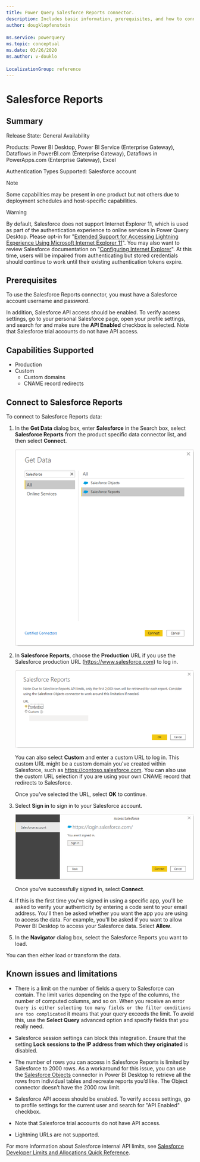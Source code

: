 ```yaml
---
title: Power Query Salesforce Reports connector.
description: Includes basic information, prerequisites, and how to connect to your data using the connector, along with a list of known issues and limitations for the connector.
author: dougklopfenstein

ms.service: powerquery
ms.topic: conceptual
ms.date: 03/26/2020
ms.author: v-douklo

LocalizationGroup: reference
---
```


# Salesforce Reports
 
## Summary
 
Release State: General Availability

Products: Power BI Desktop, Power BI Service (Enterprise Gateway), Dataflows in PowerBI.com (Enterprise Gateway), Dataflows in PowerApps.com (Enterprise Gateway), Excel

Authentication Types Supported: Salesforce account

>[!Note]
> Some capabilities may be present in one product but not others due to deployment schedules and host-specific capabilities.

>[!Warning]
> By default, Salesforce does not support Internet Explorer 11, which is used as part of the authentication experience to online services in Power Query Desktop. Please opt-in for "[Extended Support for Accessing Lightning Experience Using Microsoft Internet Explorer 11](https://help.salesforce.com/articleView?id=000333934&type=1&mode=1)". You may also want to review Salesforce documentation on "[Configuring Internet Explorer](https://developer.salesforce.com/docs/atlas.en-us.salesforce_supported_browsers_cheatsheet.meta/salesforce_supported_browsers_cheatsheet/getstart_browser_ie.htm)". At this time, users will be impaired from authenticating but stored credentials should continue to work until their existing authentication tokens expire.
 
## Prerequisites

To use the Salesforce Reports connector, you must have a Salesforce account username and password.

In addition, Salesforce API access should be enabled. To verify access settings, go to your personal Salesforce page, open your profile settings, and search for and make sure the **API Enabled** checkbox is selected. Note that Salesforce trial accounts do not have API access.

## Capabilities Supported

* Production
* Custom<br/>
   * Custom domains
   * CNAME record redirects

## Connect to Salesforce Reports

To connect to Salesforce Reports data:

1. In the **Get Data** dialog box, enter **Salesforce** in the Search box, select **Salesforce Reports** from the product specific data connector list, and then select **Connect**.

   ![Get data from Salesforce Reports](media/salesforce-reports/sf-reports-get-data.png)

2. In **Salesforce Reports**, choose the **Production** URL if you use the Salesforce production URL (https://www.salesforce.com) to log in.

   ![Get data from the production URL](media/salesforce-reports/sf-reports-url.png)

   You can also select **Custom** and enter a custom URL to log in. This custom URL might be a custom domain you've created within Salesforce, such as https://contoso.salesforce.com. You can also use the custom URL selection if you are using your own CNAME record that redirects to Salesforce.

   Once you've selected the URL, select **OK** to continue.

3. Select **Sign in** to sign in to your Salesforce account.

   ![Sign in to your Salesforce account](media/salesforce-reports/sf-reports-sign-in.png)

   Once you've successfully signed in, select **Connect**.

4. If this is the first time you've signed in using a specific app, you'll be asked to verify your authenticity by entering a code sent to your email address. You'll then be asked whether you want the app you are using to access the data. For example, you'll be asked if you want to allow Power BI Desktop to access your Salesforce data. Select **Allow**.

5. In the **Navigator** dialog box, select the Salesforce Reports you want to load.

You can then either load or transform the data.

## Known issues and limitations

* There is a limit on the number of fields a query to Salesforce can contain. The limit varies depending on the type of the columns, the number of computed columns, and so on. When you receive an error `Query is either selecting too many fields or the filter conditions are too complicated` it means that your query exceeds the limit. To avoid this, use the **Select Query** advanced option and specify fields that you really need.

* Salesforce session settings can block this integration. Ensure that the setting **Lock sessions to the IP address from which they originated** is disabled.

* The number of rows you can access in Salesforce Reports is limited by Salesforce to 2000 rows. As a workaround for this issue, you can use the [Salesforce Objects](SalesforceObjects.md) connector in Power BI Desktop to retrieve all the rows from individual tables and recreate reports you’d like. The Object connector doesn’t have the 2000 row limit.

* Salesforce API access should be enabled. To verify access settings, go to profile settings for the current user and search for "API Enabled" checkbox.

* Note that Salesforce trial accounts do not have API access.

* Lightning URLs are not supported.

For more information about Salesforce internal API limits, see [Salesforce Developer Limits and Allocations Quick Reference](https://developer.salesforce.com/docs/atlas.en-us.salesforce_app_limits_cheatsheet.meta/salesforce_app_limits_cheatsheet/salesforce_app_limits_platform_api.htm#!).


